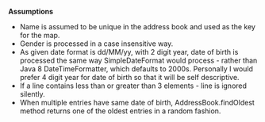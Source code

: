 **Assumptions**

* Name is assumed to be unique in the address book and used as the key for the map.
* Gender is processed in a case insensitive way.
* As given date format is dd/MM/yy, with 2 digit year, date of birth is processed the same way SimpleDateFormat would process - rather than Java 8 DateTimeFormatter, which defaults to 2000s. Personally I would prefer 4 digit year for date of birth so that it will be self descriptive.
* If a line contains less than or greater than 3 elements - line is ignored silently.
* When multiple entries have same date of birth, AddressBook.findOldest method returns one of the oldest entries in a random fashion.
